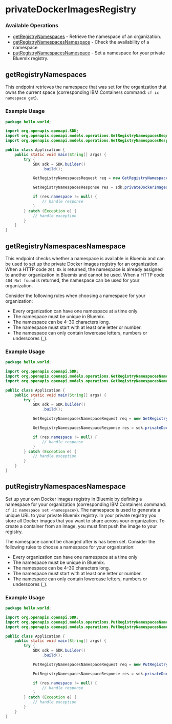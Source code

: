 # privateDockerImagesRegistry

### Available Operations

* [getRegistryNamespaces](#getregistrynamespaces) - Retrieve the namespace of an organization.
* [getRegistryNamespacesNamespace](#getregistrynamespacesnamespace) - Check the availability of a namespace
* [putRegistryNamespacesNamespace](#putregistrynamespacesnamespace) - Set a namespace for your private Bluemix registry.

## getRegistryNamespaces

This endpoint retrieves the namespace that was set for the organization that owns the current space (corresponding IBM Containers command: `cf ic namespace get`).

### Example Usage

```java
package hello.world;

import org.openapis.openapi.SDK;
import org.openapis.openapi.models.operations.GetRegistryNamespacesRequest;
import org.openapis.openapi.models.operations.GetRegistryNamespacesResponse;

public class Application {
    public static void main(String[] args) {
        try {
            SDK sdk = SDK.builder()
                .build();

            GetRegistryNamespacesRequest req = new GetRegistryNamespacesRequest("laborum", "dolores");            

            GetRegistryNamespacesResponse res = sdk.privateDockerImagesRegistry.getRegistryNamespaces(req);

            if (res.namespace != null) {
                // handle response
            }
        } catch (Exception e) {
            // handle exception
        }
    }
}
```

## getRegistryNamespacesNamespace

This endpoint checks whether a namespace is available in Bluemix and can be used to set up the private Docker images registry for an organization. When a HTTP code `201 Ok` is returned, the namespace is already assigned to another organization in Bluemix and cannot be used. When a HTTP code `404 Not found` is returned, the namespace can be used for your organization. 

 Consider the following rules when choosing a namespace for your organization: 

- Every organization can have one namespace at a time only 
- The namespace must be unique in Bluemix. 
- The namespace can be 4-30 characters long. 
- The namespace must start with at least one letter or number. 
- The namespace can only contain lowercase letters, numbers or underscores (_). 

### Example Usage

```java
package hello.world;

import org.openapis.openapi.SDK;
import org.openapis.openapi.models.operations.GetRegistryNamespacesNamespaceRequest;
import org.openapis.openapi.models.operations.GetRegistryNamespacesNamespaceResponse;

public class Application {
    public static void main(String[] args) {
        try {
            SDK sdk = SDK.builder()
                .build();

            GetRegistryNamespacesNamespaceRequest req = new GetRegistryNamespacesNamespaceRequest("dolorem", "corporis", "explicabo");            

            GetRegistryNamespacesNamespaceResponse res = sdk.privateDockerImagesRegistry.getRegistryNamespacesNamespace(req);

            if (res.namespace != null) {
                // handle response
            }
        } catch (Exception e) {
            // handle exception
        }
    }
}
```

## putRegistryNamespacesNamespace

Set up your own Docker images registry in Bluemix by defining a namespace for your organization (corresponding IBM Containers command: `cf ic namespace set <namespace>`). The namespace is used to generate a unique URL to your private Bluemix registry. In your private registry you store all Docker images that you want to share across your organization. To create a container from an image, you must first push the image to your registry. 

 The namespace cannot be changed after is has been set. Consider the following rules to choose a namespace for your organization: 

- Every organization can have one namespace at a time only 
- The namespace must be unique in Bluemix. 
- The namespace can be 4-30 characters long. 
- The namespace must start with at least one letter or number. 
- The namespace can only contain lowercase letters, numbers or underscores (_).

### Example Usage

```java
package hello.world;

import org.openapis.openapi.SDK;
import org.openapis.openapi.models.operations.PutRegistryNamespacesNamespaceRequest;
import org.openapis.openapi.models.operations.PutRegistryNamespacesNamespaceResponse;

public class Application {
    public static void main(String[] args) {
        try {
            SDK sdk = SDK.builder()
                .build();

            PutRegistryNamespacesNamespaceRequest req = new PutRegistryNamespacesNamespaceRequest("nobis", "enim", "omnis");            

            PutRegistryNamespacesNamespaceResponse res = sdk.privateDockerImagesRegistry.putRegistryNamespacesNamespace(req);

            if (res.namespace != null) {
                // handle response
            }
        } catch (Exception e) {
            // handle exception
        }
    }
}
```
